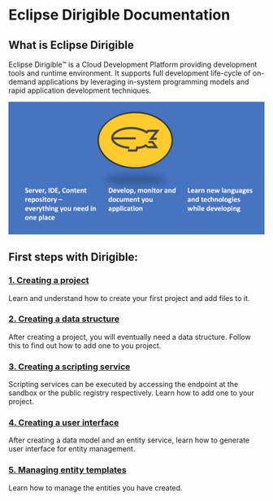 # Eclipse Dirigible Documentation

## What is Eclipse Dirigible
Eclipse Dirigible™ is a Cloud Development Platform providing development tools and runtime environment. It supports full development life-cycle of on-demand applications by leveraging in-system programming models and rapid application development techniques.

![Infographics](Documentation/Images/dirigible.png)

## First steps with Dirigible: 

### [1. Creating a project](Documentation/DirigibleBasics/1.CreatingProjects.md)

Learn and understand how to create your first project and add files to it.

### [2. Creating a data structure](Documentation/DirigibleBasics/2.DataStructures.md)

After creating a project, you will eventually need a data structure. Follow this to find out how to add one to you project.

### [3. Creating a scripting service](Documentation/DirigibleBasics/3.ScriptingServices.md)

Scripting services can be executed by accessing the endpoint at the sandbox or the public registry respectively. Learn how to add one to your project.

### [4. Creating a user interface](Documentation/DirigibleBasics/4.UserInterfaces.md)

After creating a data model and an entity service, learn how to generate user interface for entity management.

### [5. Managing entity templates](Documentation/DirigibleBasics/5.ManageEntityTemplate.md)

Learn how to manage the entities you have created.
